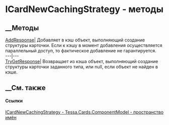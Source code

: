 # ICardNewCachingStrategy - методы
##  __Методы
[AddResponse](M_Tessa_Cards_ComponentModel_ICardNewCachingStrategy_AddResponse.htm)|
Добавляет в кэш объект, выполняющий создание структуры карточки. Если к кэшу в
момент добавления осуществляется параллельный доступ, то фактическое
добавление не гарантируется.  
---|---  
[TryGetResponse](M_Tessa_Cards_ComponentModel_ICardNewCachingStrategy_TryGetResponse.htm)|
Возвращает из кэша объект, выполняющий создание структуры карточки заданного
типа, или null, если объект не найден в кэше.  
## __См. также
#### Ссылки
[ICardNewCachingStrategy -
](T_Tessa_Cards_ComponentModel_ICardNewCachingStrategy.htm)
[Tessa.Cards.ComponentModel - пространство
имён](N_Tessa_Cards_ComponentModel.htm)
